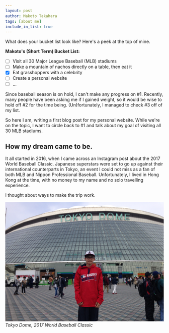 ```yaml
---
layout: post
author: Makoto Takahara
tags: [about me]
include_in_list: true
---
```


What does your bucket list look like? Here's a peek at the top of mine.

**Makoto's (Short Term) Bucket List:**
- [ ] Visit all 30 Major League Baseball (MLB) stadiums
- [ ] Make a mountain of nachos directly on a table, then eat it
- [X] Eat grasshoppers with a celebrity
- [ ] Create a personal website
- [ ]  ...

Since baseball season is on hold, I can't make any progress on #1. 
Recently, many people have been asking me if I gained weight, so it would be wise to hold off #2 for the time being.
(Un)fortunately, I managed to check #3 off of my list.

So here I am, writing a first blog post for my personal website. 
While we're on the topic, I want to circle back to #1 and talk about my goal of visiting all 30 MLB stadiums.

## How my dream came to be. 
It all started in 2016, when I came across an Instagram post about the 2017 World Baseball Classic. Japanese superstars were set to go up against their international counterparts in Tokyo, an event I could not miss as a fan of both MLB and Nippon Professional Baseball. Unfortunately, I lived in Hong Kong at the time, with no money to my name and no solo travelling experience. 

I thought about ways to make the trip work. 

![WBC 2017](/images/IMG_6648.jpeg)
*Tokyo Dome, 2017 World Baseball Classic*


